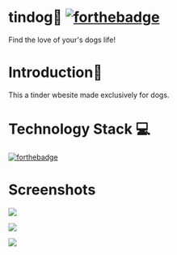 # tindog🐶 [![forthebadge](https://forthebadge.com/images/badges/built-with-love.svg)](https://forthebadge.com)
Find the love of your's dogs life!
# Introduction📒
This a tinder wbesite made exclusively for dogs.
# Technology Stack 💻
[![forthebadge](https://forthebadge.com/images/badges/uses-html.svg)](https://forthebadge.com)
# Screenshots
![](images/first-section.png)

![](images/Carousel.png)

![](images/Card.png)

